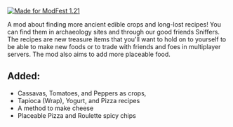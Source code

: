 [![Made for ModFest 1.21](https://i.imgur.com/UoIBayo.png)](https://modfest.net/1.21)

A mod about finding more ancient edible crops and long-lost recipes!
You can find them in archaeology sites and through our good friends Sniffers. The recipes are new treasure items that you'll want to hold on to yourself to be able to make new foods or to trade with friends and foes in multiplayer servers. The mod also aims to add more placeable food.

## Added:
- Cassavas, Tomatoes, and Peppers as crops,
- Tapioca (Wrap), Yogurt, and Pizza recipes
- A method to make cheese
- Placeable Pizza and Roulette spicy chips
